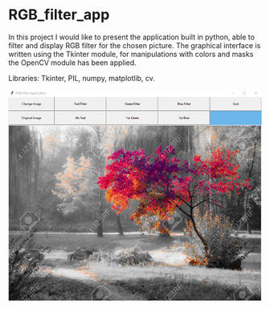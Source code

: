 # RGB_filter_app

In this project I would like to present the application built in python, able to filter and display RGB filter for the chosen picture. The graphical interface is written using the Tkinter module, for manipulations with colors and masks the OpenCV module has been applied.

Libraries: Tkinter, PIL, numpy, matplotlib, cv.


![App screen](https://github.com/Yelon-ml/RGB_filter_app/blob/master/app.PNG)
